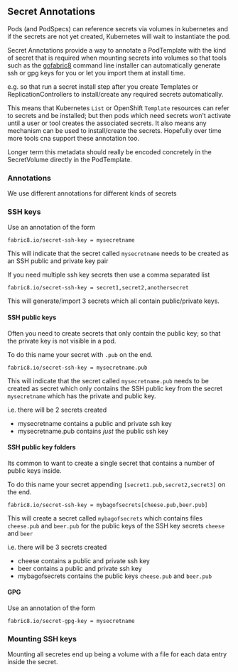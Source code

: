 ## Secret Annotations

Pods (and PodSpecs) can reference secrets via volumes in kubernetes and if the secrets are not yet created, Kubernetes will wait to instantiate the pod.

Secret Annotations provide a way to annotate a PodTemplate with the kind of secret that is required when mounting secrets into volumes so that tools such as the [gofabric8](https://github.com/fabric8io/gofabric8) command line installer can automatically generate ssh or gpg keys for you or let you import them at install time.

e.g. so that run a secret install step after you create Templates or ReplicationControllers to install/create any required secrets automatically.

This means that Kubernetes `List` or OpenShift `Template` resources can refer to secrets and be installed; but then pods which need secrets won't activate until a user or tool creates the associated secrets. It also means any mechanism can be used to install/create the secrets. Hopefully over time more tools cna support these annotation too.

Longer term this metadata should really be encoded concretely in the SecretVolume directly in the PodTemplate.

### Annotations

We use different annotations for different kinds of secrets

### SSH keys

Use an annotation of the form

    fabric8.io/secret-ssh-key = mysecretname

This will indicate that the secret called `mysecretname` needs to be created as an SSH public and private key pair

If you need multiple ssh key secrets then use a comma separated list

    fabric8.io/secret-ssh-key = secret1,secret2,anothersecret

This will generate/import 3 secrets which all contain public/private keys.

#### SSH public keys

Often you need to create secrets that only contain the public key; so that the private key is not visible in a pod.

To do this name your secret with `.pub` on the end.

    fabric8.io/secret-ssh-key = mysecretname.pub

This will indicate that the secret called `mysecretname.pub` needs to be created as secret which only contains the SSH public key from the secret `mysecretname` which has the private and public key.

i.e. there will be 2 secrets created

* mysecretname contains a public and private ssh key
* mysecretname.pub contains _just_ the public ssh key


#### SSH public key folders

Its common to want to create a single secret that contains a number of public keys inside.

To do this name your secret appending `[secret1.pub,secret2,secret3]` on the end.

    fabric8.io/secret-ssh-key = mybagofsecrets[cheese.pub,beer.pub]
    
This will create a secret called `mybagofsecrets` which contains files `cheese.pub` and `beer.pub` for the public keys of the SSH key secrets `cheese` and `beer`
 
i.e. there will be 3 secrets created

* cheese contains a public and private ssh key
* beer contains a public and private ssh key
* mybagofsecrets contains the public keys `cheese.pub` and `beer.pub` 


#### GPG

Use an annotation of the form

    fabric8.io/secret-gpg-key = mysecretname
    
### Mounting SSH keys

Mounting all secretes end up being a volume with a file for each data entry inside the secret.

    
